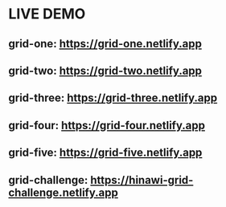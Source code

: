 # LIVE DEMO 

## grid-one: https://grid-one.netlify.app
## grid-two: https://grid-two.netlify.app
## grid-three: https://grid-three.netlify.app
## grid-four: https://grid-four.netlify.app
## grid-five: https://grid-five.netlify.app
## grid-challenge: https://hinawi-grid-challenge.netlify.app
